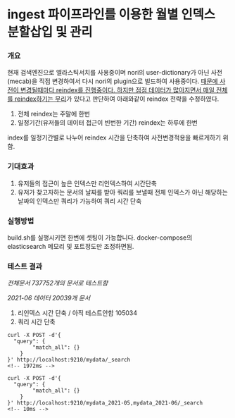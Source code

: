 # ingest 파이프라인를 이용한 월별 인덱스 분할삽입 및 관리

### 개요

현재 검색엔진으로 엘라스틱서치를 사용중이며 nori의 user-dictionary가 아닌 사전(mecab)을 직접 변경하여서 다시 nori의 plugin으로 빌드하여 사용중이다.
<u>때문에 사전이 변경될때마다 reindex를 진행중이다.
하지만 점점 데이터가 많아지면서 매일 전체를 reindex하기는 무리</u>가 있다고 판단하여 아래와같이 reindex 전략을 수정하였다.

1. 전체 reindex는 주말에 한번
2. 일정기간(유저들의 데이터 접근이 빈번한 기간) reindex는 하루에 한번

index를 일정기간별로 나누어 reindex 시간을 단축하여 사전변경적용을 빠르게하기 위함.

### 기대효과

1. 유저들의 접근이 높은 인덱스만 리인덱스하여 시간단축
2. 유저가 찾고자하는 문서의 날짜를 받아 쿼리를 보낼때 전체 인덱스가 아닌 해당하는 날짜의 인덱스만 쿼리가 가능하여 쿼리 시간 단축

### 실행방법

build.sh를 실행시키면 한번에 셋팅이 가능합니다.
docker-compose의 elasticsearch 메모리 및 포트정도만 조정하면됨.

### 테스트 결과

_전체문서 737752개의 문서로 테스트함_

_2021-06 데이터 20039개 문서_

1. 리인덱스 시간 단축 / 아직 테스트안함 105034
2. 쿼리 시간 단축

```
curl -X POST -d'{
  "query": {
        "match_all": {}
    }
}' http://localhost:9210/mydata/_search
<!-- 1972ms -->

curl -X POST -d'{
  "query": {
        "match_all": {}
    }
}' http://localhost:9210/mydata_2021-05,mydata_2021-06/_search
<!-- 10ms -->
```
